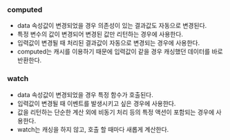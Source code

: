 ### computed
* data 속성값이 변경되었을 경우 의존성이 있는 결과값도 자동으로 변경된다.
* 특정 변수의 값이 변경되어 변경된 값만 리턴하는 경우에 사용한다.
* 입력값이 변경될 때 처리된 결과값이 자동으로 변경되는 경우에 사용한다.
* computed는 캐시를 이용하기 때문에 입력값이 같을 경우 캐싱했던 데이터를 바로 반환한다.

### watch
* data 속성값이 변경되었을 경우 특정 함수가 호출된다.
* 입력값이 변경될 때 이벤트를 발생시키고 싶은 경우에 사용한다.
* 값을 리턴하는 단순한 계산 외에 비동기 처리 등의 특정 액션이 포함되는 경우에 사용한다.
* watch는 캐싱을 하지 않고, 호출 할 때마다 새롭게 계산한다.
